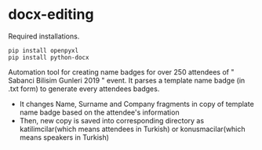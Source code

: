 # docx-editing

Required installations.
```
pip install openpyxl
pip install python-docx
```

Automation tool for creating name badges for over 250 attendees of " Sabanci Bilisim Gunleri 2019 " event.
It parses a template name badge (in .txt form) to generate every attendees badges. 
- It changes Name, Surname and Company fragments in copy of template name badge based on the attendee's information
- Then, new copy is saved into corresponding directory as katilimcilar(which means attendees in Turkish) or konusmacilar(which means speakers in Turkish)
